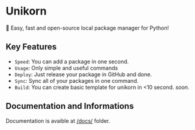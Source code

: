 # Unikorn
🦄 Easy, fast and open-source local package manager for Python!

## Key Features
- `Speed`: You can add a package in one second.
- `Usage`: Only simple and useful commands
- `Deploy`: Just release your package in GitHub and done.
- `Sync`: Sync all of your packages in one command.
- `Build`: You can create basic template for unikorn in <10 second. _soon._

## Documentation and Informations
Documentation is avaible at [/docs/](https://github.com/5elenay/unikorn/tree/main/docs) folder.